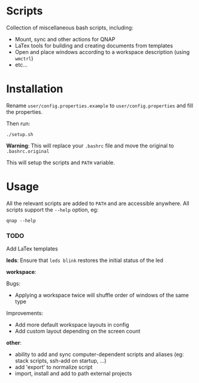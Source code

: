 # Scripts

Collection of miscellaneous bash scripts, including:

- Mount, sync and other actions for QNAP
- LaTex tools for building and creating documents from templates
- Open and place windows according to a workspace description (using `wmctrl`)
- etc...

# Installation

Rename `user/config.properties.example` to `user/config.properties` and fill the properties.

Then run:
```
./setup.sh
```
**Warning**: This will replace your `.bashrc` file and move the original to `.bashrc.original`

This will setup the scripts and `PATH` variable.

# Usage

All the relevant scripts are added to `PATH` and are accessible anywhere.
All scripts support the `--help` option, eg:
```
qnap --help
```

### TODO
Add LaTex templates

**leds**: Ensure that `leds blink` restores the initial status of the led

**workspace**: 

Bugs: 
- Applying a workspace twice will shuffle order of windows of the same type

Improvements:
- Add more default workspace layouts in config
- Add custom layout depending on the screen count

**other**: 
- ability to add and sync computer-dependent scripts and aliases (eg: stack scripts, ssh-add on startup, ...)
- add 'export' to normalize script
- import, install and add to path external projects
